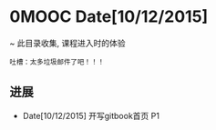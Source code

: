 # 0MOOC  Date[10/12/2015]
~ 此目录收集, 课程进入时的体验
    
    吐槽：太多垃圾邮件了吧！！！


## 进展

-  Date[10/12/2015] 开写gitbook首页 P1